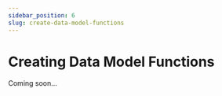 ```yaml
---
sidebar_position: 6
slug: create-data-model-functions
---
```


# Creating Data Model Functions

Coming soon...
